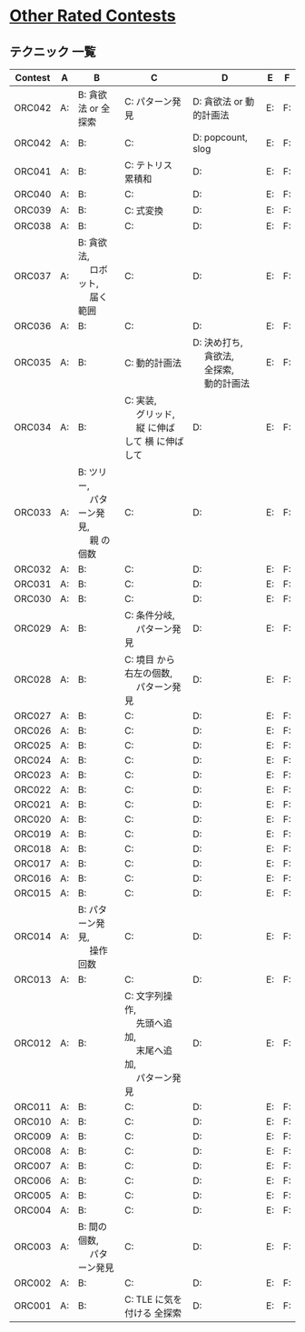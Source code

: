 # [Other Rated Contests](https://kenkoooo.com/atcoder/#/table/)

## テクニック 一覧

| Contest | A  | B                                               | C                                                                     | D                                                         | E  | F  |
|---------|----|-------------------------------------------------|-----------------------------------------------------------------------|-----------------------------------------------------------|----|----|
| ORC042  | A: | B: 貪欲法 or 全探索                             | C: パターン発見                                                       | D: 貪欲法 or 動的計画法                                   | E: | F: |
| ORC042  | A: | B:                                              | C:                                                                    | D: popcount, slog                                         | E: | F: |
| ORC041  | A: | B:                                              | C: テトリス 累積和                                                    | D:                                                        | E: | F: |
| ORC040  | A: | B:                                              | C:                                                                    | D:                                                        | E: | F: |
| ORC039  | A: | B:                                              | C: 式変換                                                             | D:                                                        | E: | F: |
| ORC038  | A: | B:                                              | C:                                                                    | D:                                                        | E: | F: |
| ORC037  | A: | B: 貪欲法,<br>　 ロボット,<br>　 届く 範囲      | C:                                                                    | D:                                                        | E: | F: |
| ORC036  | A: | B:                                              | C:                                                                    | D:                                                        | E: | F: |
| ORC035  | A: | B:                                              | C: 動的計画法                                                         | D: 決め打ち,<br>　 貪欲法,<br>　 全探索,<br>　 動的計画法 | E: | F: |
| ORC034  | A: | B:                                              | C: 実装,<br>　 グリッド,<br>　 縦 に伸ばして 横 に伸ばして            | D:                                                        | E: | F: |
| ORC033  | A: | B: ツリー,<br>　 パターン発見,<br>　 親 の 個数 | C:                                                                    | D:                                                        | E: | F: |
| ORC032  | A: | B:                                              | C:                                                                    | D:                                                        | E: | F: |
| ORC031  | A: | B:                                              | C:                                                                    | D:                                                        | E: | F: |
| ORC030  | A: | B:                                              | C:                                                                    | D:                                                        | E: | F: |
| ORC029  | A: | B:                                              | C: 条件分岐,<br>　 パターン発見                                       | D:                                                        | E: | F: |
| ORC028  | A: | B:                                              | C: 境目 から 右左の個数,<br>　 パターン発見                           | D:                                                        | E: | F: |
| ORC027  | A: | B:                                              | C:                                                                    | D:                                                        | E: | F: |
| ORC026  | A: | B:                                              | C:                                                                    | D:                                                        | E: | F: |
| ORC025  | A: | B:                                              | C:                                                                    | D:                                                        | E: | F: |
| ORC024  | A: | B:                                              | C:                                                                    | D:                                                        | E: | F: |
| ORC023  | A: | B:                                              | C:                                                                    | D:                                                        | E: | F: |
| ORC022  | A: | B:                                              | C:                                                                    | D:                                                        | E: | F: |
| ORC021  | A: | B:                                              | C:                                                                    | D:                                                        | E: | F: |
| ORC020  | A: | B:                                              | C:                                                                    | D:                                                        | E: | F: |
| ORC019  | A: | B:                                              | C:                                                                    | D:                                                        | E: | F: |
| ORC018  | A: | B:                                              | C:                                                                    | D:                                                        | E: | F: |
| ORC017  | A: | B:                                              | C:                                                                    | D:                                                        | E: | F: |
| ORC016  | A: | B:                                              | C:                                                                    | D:                                                        | E: | F: |
| ORC015  | A: | B:                                              | C:                                                                    | D:                                                        | E: | F: |
| ORC014  | A: | B: パターン発見,<br>　 操作回数                 | C:                                                                    | D:                                                        | E: | F: |
| ORC013  | A: | B:                                              | C:                                                                    | D:                                                        | E: | F: |
| ORC012  | A: | B:                                              | C: 文字列操作,<br>　 先頭へ追加,<br>　 末尾へ追加,<br>　 パターン発見 | D:                                                        | E: | F: |
| ORC011  | A: | B:                                              | C:                                                                    | D:                                                        | E: | F: |
| ORC010  | A: | B:                                              | C:                                                                    | D:                                                        | E: | F: |
| ORC009  | A: | B:                                              | C:                                                                    | D:                                                        | E: | F: |
| ORC008  | A: | B:                                              | C:                                                                    | D:                                                        | E: | F: |
| ORC007  | A: | B:                                              | C:                                                                    | D:                                                        | E: | F: |
| ORC006  | A: | B:                                              | C:                                                                    | D:                                                        | E: | F: |
| ORC005  | A: | B:                                              | C:                                                                    | D:                                                        | E: | F: |
| ORC004  | A: | B:                                              | C:                                                                    | D:                                                        | E: | F: |
| ORC003  | A: | B: 間の個数,<br>　 パターン発見                 | C:                                                                    | D:                                                        | E: | F: |
| ORC002  | A: | B:                                              | C:                                                                    | D:                                                        | E: | F: |
| ORC001  | A: | B:                                              | C: TLE に気を付ける 全探索                                            | D:                                                        | E: | F: |
